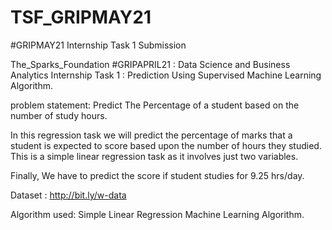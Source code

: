 # TSF_GRIPMAY21
#GRIPMAY21 Internship Task 1 Submission

The_Sparks_Foundation #GRIPAPRIL21 : Data Science and Business Analytics Internship
Task 1 : Prediction Using Supervised Machine Learning Algorithm.

problem statement: Predict The Percentage of a student based on the number of study hours.

In this regression task we will predict the percentage of marks that a student is expected to score based upon the number of hours they studied. This is a simple linear regression task as it involves just two variables.

Finally, We have to predict the score if student studies for 9.25 hrs/day.

Dataset : http://bit.ly/w-data

Algorithm used: Simple Linear Regression Machine Learning Algorithm.
